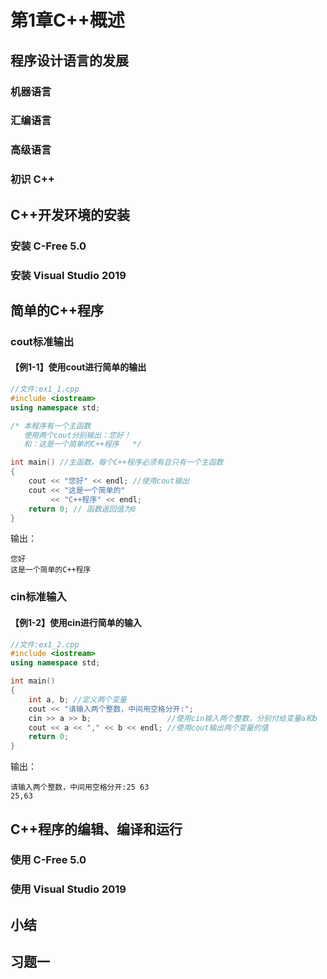 # 第1章C++概述

## 程序设计语言的发展

### 机器语言

### 汇编语言

### 高级语言

### 初识 C++

## C++开发环境的安装

### 安装 C-Free 5.0

### 安装 Visual Studio 2019

## 简单的C++程序

### cout标准输出

#### **【例1-1】使用cout进行简单的输出**

```c++
//文件:ex1_1.cpp
#include <iostream>
using namespace std;

/* 本程序有一个主函数
   使用两个cout分别输出：您好！
   和：这是一个简单的C++程序   */

int main() //主函数，每个C++程序必须有且只有一个主函数
{
    cout << "您好" << endl; //使用cout输出
    cout << "这是一个简单的"
         << "C++程序" << endl;
    return 0; // 函数返回值为0
}
```

输出：

```
您好
这是一个简单的C++程序
```



### cin标准输入

#### **【例1-2】使用cin进行简单的输入**

```c++
//文件:ex1_2.cpp
#include <iostream>
using namespace std;

int main()
{
    int a, b; //定义两个变量
    cout << "请输入两个整数，中间用空格分开:";
    cin >> a >> b;                 //使用cin输入两个整数，分别付给变量a和b
    cout << a << "," << b << endl; //使用cout输出两个变量的值
    return 0;
}
```

输出：

```
请输入两个整数，中间用空格分开:25 63
25,63
```

## C++程序的编辑、编译和运行

### 使用 C-Free 5.0

### 使用 Visual Studio 2019

## 小结

## 习题一	

